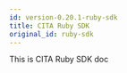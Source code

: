 ```yaml
---
id: version-0.20.1-ruby-sdk
title: CITA Ruby SDK
original_id: ruby-sdk
---
```


This is CITA Ruby SDK doc
